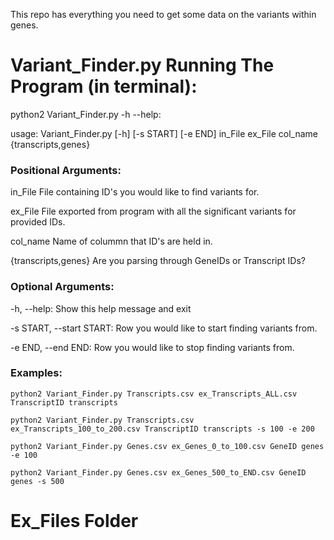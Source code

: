 This repo has everything you need to get some data on the variants within genes.

# Variant_Finder.py Running The Program (in terminal):

python2 Variant_Finder.py -h --help:


usage: Variant_Finder.py [-h] [-s START] [-e END]
                         in_File ex_File col_name {transcripts,genes}


### Positional Arguments:


  in_File               File containing ID's you would like to find variants for.
                                               
  ex_File               File exported from program with all the significant variants for provided IDs.
                                           
  col_name              Name of colummn that ID's are held in.
  
  {transcripts,genes}   Are you parsing through GeneIDs or Transcript IDs?

### Optional Arguments:

  -h, --help:                 Show this help message and exit
  
  -s START, --start START:    Row you would like to start finding variants from.
  
  -e END, --end END:          Row you would like to stop finding variants from.

### Examples:

  ```
  python2 Variant_Finder.py Transcripts.csv ex_Transcripts_ALL.csv TranscriptID transcripts
  ```
  
  ```
  python2 Variant_Finder.py Transcripts.csv ex_Transcripts_100_to_200.csv TranscriptID transcripts -s 100 -e 200
  ```
  
  ```
  python2 Variant_Finder.py Genes.csv ex_Genes_0_to_100.csv GeneID genes -e 100
  ```
  
  ```
  python2 Variant_Finder.py Genes.csv ex_Genes_500_to_END.csv GeneID genes -s 500
  ```

# Ex_Files Folder
